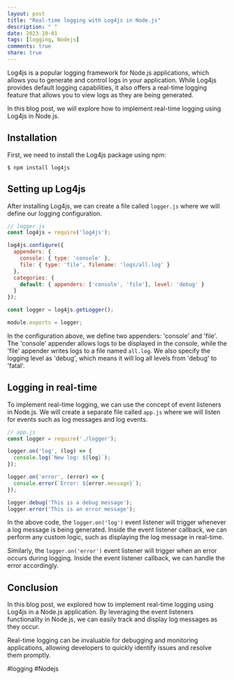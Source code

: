 ```yaml
---
layout: post
title: "Real-time logging with Log4js in Node.js"
description: " "
date: 2023-10-01
tags: [logging, Nodejs]
comments: true
share: true
---
```


Log4js is a popular logging framework for Node.js applications, which allows you to generate and control logs in your application. While Log4js provides default logging capabilities, it also offers a real-time logging feature that allows you to view logs as they are being generated.

In this blog post, we will explore how to implement real-time logging using Log4js in Node.js.

## Installation

First, we need to install the Log4js package using npm:

```shell
$ npm install log4js
```
## Setting up Log4js

After installing Log4js, we can create a file called `logger.js` where we will define our logging configuration. 

```javascript
// logger.js
const log4js = require('log4js');

log4js.configure({
  appenders: {
    console: { type: 'console' },
    file: { type: 'file', filename: 'logs/all.log' }
  },
  categories: {
    default: { appenders: ['console', 'file'], level: 'debug' }
  }
});

const logger = log4js.getLogger();

module.exports = logger;
```

In the configuration above, we define two appenders: 'console' and 'file'. The 'console' appender allows logs to be displayed in the console, while the 'file' appender writes logs to a file named `all.log`. We also specify the logging level as 'debug', which means it will log all levels from 'debug' to 'fatal'.

## Logging in real-time

To implement real-time logging, we can use the concept of event listeners in Node.js. We will create a separate file called `app.js` where we will listen for events such as log messages and log events.

```javascript
// app.js
const logger = require('./logger');

logger.on('log', (log) => {
  console.log(`New log: ${log}`);
});

logger.on('error', (error) => {
  console.error(`Error: ${error.message}`);
});

logger.debug('This is a debug message');
logger.error('This is an error message');
```

In the above code, the `logger.on('log')` event listener will trigger whenever a log message is being generated. Inside the event listener callback, we can perform any custom logic, such as displaying the log message in real-time.

Similarly, the `logger.on('error')` event listener will trigger when an error occurs during logging. Inside the event listener callback, we can handle the error accordingly.

## Conclusion

In this blog post, we explored how to implement real-time logging using Log4js in a Node.js application. By leveraging the event listeners functionality in Node.js, we can easily track and display log messages as they occur.

Real-time logging can be invaluable for debugging and monitoring applications, allowing developers to quickly identify issues and resolve them promptly.

#logging #Nodejs